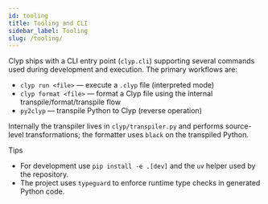 ```yaml
---
id: tooling
title: Tooling and CLI
sidebar_label: Tooling
slug: /tooling/
---
```


Clyp ships with a CLI entry point (`clyp.cli`) supporting several
commands used during development and execution. The primary workflows
are:

- `clyp run <file>` — execute a `.clyp` file (interpreted mode)
- `clyp format <file>` — format a Clyp file using the internal
  transpile/format/transpile flow
- `py2clyp` — transpile Python to Clyp (reverse operation)

Internally the transpiler lives in `clyp/transpiler.py` and performs
source-level transformations; the formatter uses `black` on the
transpiled Python.

Tips

- For development use `pip install -e .[dev]` and the `uv` helper used
  by the repository.
- The project uses `typeguard` to enforce runtime type checks in
  generated Python code.
